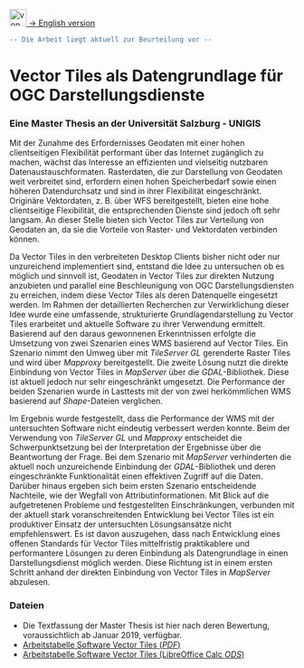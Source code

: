 [<img src="https://upload.wikimedia.org/wikipedia/commons/a/ae/Flag_of_the_United_Kingdom.svg" data-canonical-src="https://upload.wikimedia.org/wikipedia/commons/a/ae/Flag_of_the_United_Kingdom.svg" title="von Original flag by Acts of Union 1800SVG recreation by User:Zscout370 [Public domain oder Public domain], vom Wikimedia Commons" width="30" />  -> English version](README.md)

```diff
-- Die Arbeit liegt aktuell zur Beurteilung vor --
```

# Vector Tiles als Datengrundlage für OGC Darstellungsdienste
### Eine Master Thesis an der Universität Salzburg - UNIGIS

Mit der Zunahme des Erfordernisses Geodaten mit einer hohen clientseitigen Flexibilität performant über das Internet zugänglich zu machen, wächst das Interesse an effizienten und vielseitig nutzbaren Datenaustauschformaten. Rasterdaten, die zur Darstellung von Geodaten weit verbreitet sind, erfordern einen hohen Speicherbedarf sowie einen höheren Datendurchsatz und sind in ihrer Flexibilität eingeschränkt. Originäre Vektordaten, z. B. über WFS bereitgestellt, bieten eine hohe clientseitige Flexibilität, die entsprechenden Dienste sind jedoch oft sehr langsam. An dieser Stelle bieten sich Vector Tiles zur Verteilung von Geodaten an, da sie die Vorteile von Raster- und Vektordaten verbinden können.

Da Vector Tiles in den verbreiteten Desktop Clients bisher nicht oder nur unzureichend implementiert sind, entstand die Idee zu untersuchen ob es möglich und sinnvoll ist, Geodaten in Vector Tiles zur direkten Nutzung anzubieten und parallel eine Beschleunigung von OGC Darstellungsdiensten zu erreichen, indem diese Vector Tiles als deren Datenquelle eingesetzt werden. Im Rahmen der detaillierten Recherchen zur Verwirklichung dieser Idee wurde eine umfassende, strukturierte Grundlagendarstellung zu Vector Tiles erarbeitet und aktuelle Software zu ihrer Verwendung ermittelt. Basierend auf den daraus gewonnenen Erkenntnissen erfolgte die Umsetzung von zwei Szenarien eines WMS basierend auf Vector Tiles. Ein Szenario nimmt den Umweg über mit *TileServer GL* gerenderte Raster Tiles und wird über *Mapproxy* bereitgestellt. Die zweite Lösung nutzt die direkte Einbindung von Vector Tiles in *MapServer* über die *GDAL*-Bibliothek. Diese ist aktuell jedoch nur sehr eingeschränkt umgesetzt. Die Performance der beiden Szenarien wurde in Lasttests mit der von zwei herkömmlichen WMS basierend auf *Shape*-Dateien verglichen.

Im Ergebnis wurde festgestellt, dass die Performance der WMS mit der untersuchten Software nicht eindeutig verbessert werden konnte. Beim der Verwendung von *TileServer GL* und *Mapproxy* entscheidet die Schwerpunktsetzung bei der Interpretation der Ergebnisse über die Beantwortung der Frage. Bei dem Szenario mit *MapServer* verhinderten die aktuell noch unzureichende Einbindung der *GDAL*-Bibliothek und deren eingeschränkte Funktionalität einen effektiven Zugriff auf die Daten. Darüber hinaus ergeben sich beim ersten Szenario entscheidende Nachteile, wie der Wegfall von Attributinformationen. Mit Blick auf die aufgetretenen Probleme und festgestellten Einschränkungen, verbunden mit der aktuell stark voranschreitenden Entwicklung bei Vector Tiles ist ein produktiver Einsatz der untersuchten Lösungsansätze nicht empfehlenswert. Es ist davon auszugehen, dass nach Entwicklung eines offenen Standards für Vector Tiles mittelfristig praktikablere und performantere Lösungen zu deren Einbindung als Datengrundlage in einen Darstellungsdienst möglich werden. Diese Richtung ist in einem ersten Schritt anhand der direkten Einbindung von Vector Tiles in *MapServer* abzulesen.

### Dateien
- Die Textfassung der Master Thesis ist hier nach deren Bewertung, voraussichtlich ab Januar 2019, verfügbar.
- [Arbeitstabelle Software Vector Tiles (*PDF*)](Software_Vector_Tiles_Arbeitstabelle.pdf)
- [Arbeitstabelle Software Vector Tiles (LibreOffice Calc *ODS*)](Software_Vector_Tiles_Arbeitstabelle.ods)
